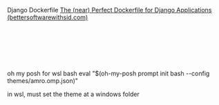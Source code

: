 
Django Dockerfile
[The (near) Perfect Dockerfile for Django Applications (bettersoftwarewithsid.com)](https://bettersoftwarewithsid.com/the-near-perfect-dockerfile-for-django-applications)

<br/>
<br/>
<br/>
<br/>
<br/>


oh my posh for wsl bash
eval "$(oh-my-posh prompt init bash --config themes/amro.omp.json)"

in wsl, must set the theme at a windows folder
